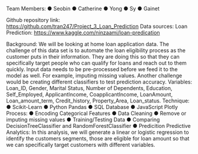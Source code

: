 Team Members:
●	Seobin 
●	Catherine
●	Yong 
●	Sy
●	Gainet

Github repository link: https://github.com/tran247/Project_3_Loan_Prediction
Data sources:
Loan Prediction: https://www.kaggle.com/ninzaami/loan-predication

Background:
We will be looking at home loan application data. The challenge of this data set is to automate the loan eligibility process as the customer puts in their information. They are doing this so that they can specifically target people who can qualify for loans and reach out to them quickly. Input data needs to be pre-processed before we feed it to the model as well. For example, imputing missing values. Another challenge would be creating different classifiers to test prediction accuracy.
Variables:
Loan_ID, Gender, Marital Status, Number of Dependents, Education, Self_Employed, ApplicantIncome, CoapplicantIncome, LoanAmount, Loan_amount_term, Credit_history, Property_Area, Loan_status.
Technique:
●	 Scikit-Learn
●	  Python Pandas
●	  SQL Database
●	  JavaScript Plotly
 Process:
●	    Encoding Categorical Features
●	    Data Cleaning
●	    Remove or imputing missing values
●	    Training/Testing Data
●	    Comparing DecisionTreeClassifier and RandomForestClassifier
●	     Predicition
Predictive Analytics:
In this analysis, we will generate a linear or logistic regression to identify the customers segments, those are eligible for loan amount so that we can specifically target customers with different variables.

